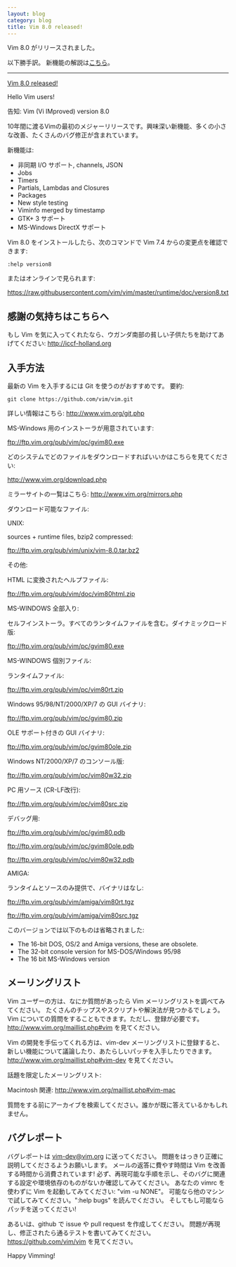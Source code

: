 ```yaml
---
layout: blog
category: blog
title: Vim 8.0 released!
---
```


Vim 8.0 がリリースされました。

以下勝手訳。
新機能の解説は[こちら](http://vim-jp.org/blog/2016/09/13/vim8.0-features.html)。

----------------------------------------------------------------------

[Vim 8.0 released!](https://groups.google.com/d/msg/vim_announce/EKTuhjF3ET0/cP1JQcZ4AwAJ)

Hello Vim users!


告知:  Vim (Vi IMproved) version 8.0


10年間に渡るVimの最初のメジャーリリースです。興味深い新機能、多くの小さな改善、たくさんのバグ修正が含まれています。

新機能は:

- 非同期 I/O サポート, channels, JSON
- Jobs
- Timers
- Partials, Lambdas and Closures
- Packages
- New style testing
- Viminfo merged by timestamp
- GTK+ 3 サポート
- MS-Windows DirectX サポート

Vim 8.0 をインストールしたら、次のコマンドで Vim 7.4 からの変更点を確認できます:

    :help version8

またはオンラインで見られます:

<https://raw.githubusercontent.com/vim/vim/master/runtime/doc/version8.txt>


感謝の気持ちはこちらへ
----------------------

もし Vim を気に入ってくれたなら、ウガンダ南部の貧しい子供たちを助けてあげてください: <http://iccf-holland.org>


入手方法
--------

最新の Vim を入手するには Git を使うのがおすすめです。 要約:

    git clone https://github.com/vim/vim.git

詳しい情報はこちら: <http://www.vim.org/git.php>

MS-Windows 用のインストーラが用意されています:

<ftp://ftp.vim.org/pub/vim/pc/gvim80.exe>

どのシステムでどのファイルをダウンロードすればいいかはこちらを見てください:

<http://www.vim.org/download.php>

ミラーサイトの一覧はこちら:
<http://www.vim.org/mirrors.php>


ダウンロード可能なファイル:

UNIX:

sources + runtime files, bzip2 compressed:

<ftp://ftp.vim.org/pub/vim/unix/vim-8.0.tar.bz2>

その他:

HTML に変換されたヘルプファイル:

<ftp://ftp.vim.org/pub/vim/doc/vim80html.zip>

MS-WINDOWS 全部入り:

セルフインストーラ。すべてのランタイムファイルを含む。ダイナミックロード版:

<ftp://ftp.vim.org/pub/vim/pc/gvim80.exe>

MS-WINDOWS 個別ファイル:

ランタイムファイル:

<ftp://ftp.vim.org/pub/vim/pc/vim80rt.zip>

Windows 95/98/NT/2000/XP/7 の GUI バイナリ:

<ftp://ftp.vim.org/pub/vim/pc/gvim80.zip>

OLE サポート付きの GUI バイナリ:

<ftp://ftp.vim.org/pub/vim/pc/gvim80ole.zip>

Windows NT/2000/XP/7 のコンソール版:

<ftp://ftp.vim.org/pub/vim/pc/vim80w32.zip>

PC 用ソース (CR-LF改行):

<ftp://ftp.vim.org/pub/vim/pc/vim80src.zip>

デバッグ用:

<ftp://ftp.vim.org/pub/vim/pc/gvim80.pdb>

<ftp://ftp.vim.org/pub/vim/pc/gvim80ole.pdb>

<ftp://ftp.vim.org/pub/vim/pc/vim80w32.pdb>

AMIGA:

ランタイムとソースのみ提供で、バイナリはなし:

<ftp://ftp.vim.org/pub/vim/amiga/vim80rt.tgz>

<ftp://ftp.vim.org/pub/vim/amiga/vim80src.tgz>


このバージョンでは以下のものは省略されました:

- The 16-bit DOS, OS/2 and Amiga versions, these are obsolete.
- The 32-bit console version for MS-DOS/Windows 95/98
- The 16 bit MS-Windows version


メーリングリスト
----------------

Vim ユーザーの方は、なにか質問があったら Vim メーリングリストを調べてみてください。
たくさんのチップスやスクリプトや解決法が見つかるでしょう。
Vim についての質問をすることもできます。ただし、登録が必要です。
<http://www.vim.org/maillist.php#vim> を見てください。

Vim の開発を手伝ってくれる方は、vim-dev メーリングリストに登録すると、
新しい機能について議論したり、あたらしいパッチを入手したりできます。
<http://www.vim.org/maillist.php#vim-dev> を見てください。

話題を限定したメーリングリスト:

Macintosh 関連:  <http://www.vim.org/maillist.php#vim-mac>

質問をする前にアーカイブを検索してください。誰かが既に答えているかもしれません。


バグレポート
------------

バグレポートは <vim-dev@vim.org> に送ってください。
問題をはっきり正確に説明してくださるようお願いします。
メールの返答に費やす時間は Vim を改善する時間から消費されています! 
必ず、再現可能な手順を示し、そのバグに関連する設定や環境依存のものがないか確認してみてください。
あなたの vimrc を使わずに Vim を起動してみてください: "vim -u NONE"。
可能なら他のマシンで試してみてください。":help bugs" を読んでください。
そしてもし可能ならパッチを送ってください!

あるいは、github で issue や pull request を作成してください。
問題が再現し、修正されたら通るテストを書いてみてください。
<https://github.com/vim/vim> を見てください。


Happy Vimming!
